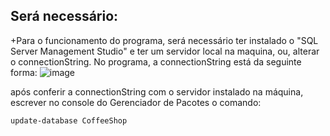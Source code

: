 



## Será necessário: 
+Para o funcionamento do programa, será necessário ter instalado o "SQL Server Management Studio" e ter um servidor local na maquina, ou, alterar o connectionString.
 No programa, a connectionString está da seguinte forma:
 ![image](https://user-images.githubusercontent.com/99232015/215017772-2aadb27e-0b1e-40d5-865f-fd64fa239dec.png)

 após conferir a connectionString com o servidor instalado na máquina, escrever no console do Gerenciador de Pacotes o comando: 
 ```
 update-database CoffeeShop

 ```


